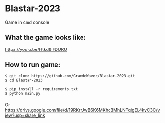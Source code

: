 # Blastar-2023
Game in cmd console

<h2>What the game looks like:</h2>
<a href="https://youtu.be/Htkd8iFDURU" target="_blank">https://youtu.be/Htkd8iFDURU</a>

<h2>How to run game:</h2>

```
$ git clone https://github.com/GrandeWaver/Blastar-2023.git
$ cd Blastar-2023
```

```
$ pip install -r requirements.txt
$ python main.py
```

<h3></h3>
Or
<a href="https://drive.google.com/file/d/19RKrrJwB6K6MKhdBMhLNTqigEL4kyC3C/view?usp=share_link">https://drive.google.com/file/d/19RKrrJwB6K6MKhdBMhLNTqigEL4kyC3C/view?usp=share_link</a>
